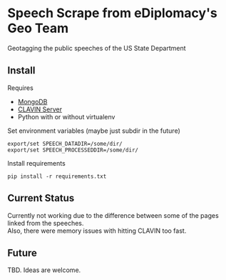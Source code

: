 Speech Scrape from eDiplomacy's Geo Team
=============

Geotagging the public speeches of the US State Department


Install
--------------

Requires
- [MongoDB](https://www.mongodb.org/downloads)
- [CLAVIN Server](http://clavin.bericotechnologies.com/site/tutorials/installation.html)
- Python with or without virtualenv

Set environment variables (maybe just subdir in the future)

```
export/set SPEECH_DATADIR=/some/dir/
export/set SPEECH_PROCESSEDDIR=/some/dir/
```

Install requirements

```
pip install -r requirements.txt
```

Current Status
-----------------
Currently not working due to the difference between some of the pages linked from the speeches.  
Also, there were memory issues with hitting CLAVIN too fast.

Future
--------------------
TBD.  Ideas are welcome.


